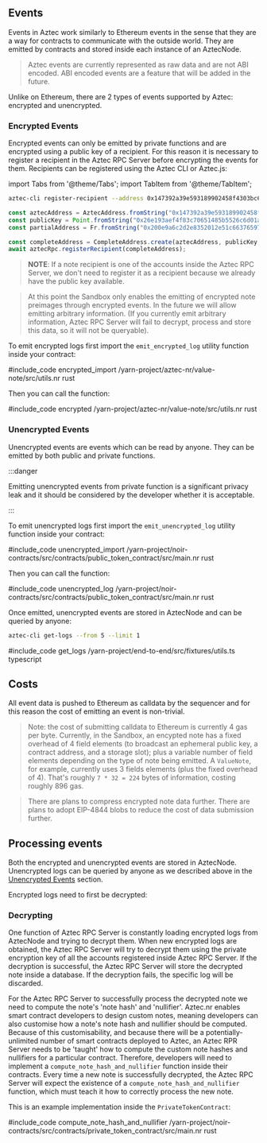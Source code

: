 ## Events
Events in Aztec work similarly to Ethereum events in the sense that they are a way for contracts to communicate with the outside world.
They are emitted by contracts and stored inside each instance of an AztecNode.
> Aztec events are currently represented as raw data and are not ABI encoded.
> ABI encoded events are a feature that will be added in the future.

Unlike on Ethereum, there are 2 types of events supported by Aztec: encrypted and unencrypted.

### Encrypted Events
Encrypted events can only be emitted by private functions and are encrypted using a public key of a recipient.
For this reason it is necessary to register a recipient in the Aztec RPC Server before encrypting the events for them.
Recipients can be registered using the Aztec CLI or Aztec.js:

import Tabs from '@theme/Tabs';
import TabItem from '@theme/TabItem';

<Tabs groupId="events">
<TabItem value="cli" label="Aztec CLI">

```bash
aztec-cli register-recipient --address 0x147392a39e593189902458f4303bc6e0a39128c5a1c1612f76527a162d36d529 --public-key 0x26e193aef4f83c70651485b5526c6d01a36d763223ab24efd1f9ff91b394ac0c20ad99d0ef669dc0dde8d5f5996c63105de8e15c2c87d8260b9e6f02f72af622 --partial-address 0x200e9a6c2d2e8352012e51c6637659713d336405c29386c7c4ac56779ab54fa7
```

</TabItem>
<TabItem value="js" label="Aztec.js">

```ts
const aztecAddress = AztecAddress.fromString("0x147392a39e593189902458f4303bc6e0a39128c5a1c1612f76527a162d36d529");
const publicKey = Point.fromString("0x26e193aef4f83c70651485b5526c6d01a36d763223ab24efd1f9ff91b394ac0c20ad99d0ef669dc0dde8d5f5996c63105de8e15c2c87d8260b9e6f02f72af622");
const partialAddress = Fr.fromString("0x200e9a6c2d2e8352012e51c6637659713d336405c29386c7c4ac56779ab54fa7");

const completeAddress = CompleteAddress.create(aztecAddress, publicKey, partialKey); 
await aztecRpc.registerRecipient(completeAddress);
```

</TabItem>
</Tabs>

> **NOTE**: If a note recipient is one of the accounts inside the Aztec RPC Server, we don't need to register it as a recipient because we already have the public key available.

> At this point the Sandbox only enables the emitting of encrypted note preimages through encrypted events.
> In the future we will allow emitting arbitrary information.
> (If you currently emit arbitrary information, Aztec RPC Server will fail to decrypt, process and store this data, so it will not be queryable).

To emit encrypted logs first import the `emit_encrypted_log` utility function inside your contract:

#include_code encrypted_import /yarn-project/aztec-nr/value-note/src/utils.nr rust

Then you can call the function:

#include_code encrypted /yarn-project/aztec-nr/value-note/src/utils.nr rust


### Unencrypted Events
Unencrypted events are events which can be read by anyone.
They can be emitted by both public and private functions.

:::danger

Emitting unencrypted events from private function is a significant privacy leak and it should be considered by the developer whether it is acceptable.

:::

To emit unencrypted logs first import the `emit_unencrypted_log` utility function inside your contract:

#include_code unencrypted_import /yarn-project/noir-contracts/src/contracts/public_token_contract/src/main.nr rust

Then you can call the function:

#include_code unencrypted_log /yarn-project/noir-contracts/src/contracts/public_token_contract/src/main.nr rust

Once emitted, unencrypted events are stored in AztecNode and can be queried by anyone:
<Tabs groupId="events">
<TabItem value="cli" label="Aztec CLI">

```bash
aztec-cli get-logs --from 5 --limit 1
```

</TabItem>
<TabItem value="js" label="Aztec.js">

#include_code get_logs /yarn-project/end-to-end/src/fixtures/utils.ts typescript

</TabItem>
</Tabs>

## Costs

All event data is pushed to Ethereum as calldata by the sequencer and for this reason the cost of emitting an event is non-trivial.

> Note: the cost of submitting calldata to Ethereum is currently 4 gas per byte. Currently, in the Sandbox, an encypted note has a fixed overhead of 4 field elements (to broadcast an ephemeral public key, a contract address, and a storage slot); plus a variable number of field elements depending on the type of note being emitted.
> A `ValueNote`, for example, currently uses 3 fields elements (plus the fixed overhead of 4). That's roughly `7 * 32 = 224` bytes of information, costing roughly 896 gas.

> There are plans to compress encrypted note data further.
> There are plans to adopt EIP-4844 blobs to reduce the cost of data submission further.

## Processing events
Both the encrypted and unencrypted events are stored in AztecNode.
Unencrypted logs can be queried by anyone as we described above in the [Unencrypted Events](#unencrypted-events) section.

Encrypted logs need to first be decrypted:

### Decrypting
One function of Aztec RPC Server is constantly loading encrypted logs from AztecNode and trying to decrypt them.
When new encrypted logs are obtained, the Aztec RPC Server will try to decrypt them using the private encryption key of all the accounts registered inside Aztec RPC Server.
If the decryption is successful, the Aztec RPC Server will store the decrypted note inside a database.
If the decryption fails, the specific log will be discarded.

For the Aztec RPC Server to successfully process the decrypted note we need to compute the note's 'note hash' and 'nullifier'.
Aztec.nr enables smart contract developers to design custom notes, meaning developers can also customise how a note's note hash and nullifier should be computed. Because of this customisability, and because there will be a potentially-unlimited number of smart contracts deployed to Aztec, an Aztec RPR Server needs to be 'taught' how to compute the custom note hashes and nullifiers for a particular contract. Therefore, developers will need to implement a `compute_note_hash_and_nullifier` function inside their contracts.
Every time a new note is successfully decrypted, the Aztec RPC Server will expect the existence of a `compute_note_hash_and_nullifier` function, which must teach it how to correctly process the new note.

This is an example implementation inside the `PrivateTokenContract`:

#include_code compute_note_hash_and_nullifier /yarn-project/noir-contracts/src/contracts/private_token_contract/src/main.nr rust
